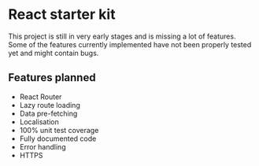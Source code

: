 # React starter kit

This project is still in very early stages and is missing a lot of features.
Some of the features currently implemented have not been properly tested yet and might contain bugs.

## Features planned
- React Router
- Lazy route loading
- Data pre-fetching
- Localisation
- 100% unit test coverage
- Fully documented code
- Error handling
- HTTPS
